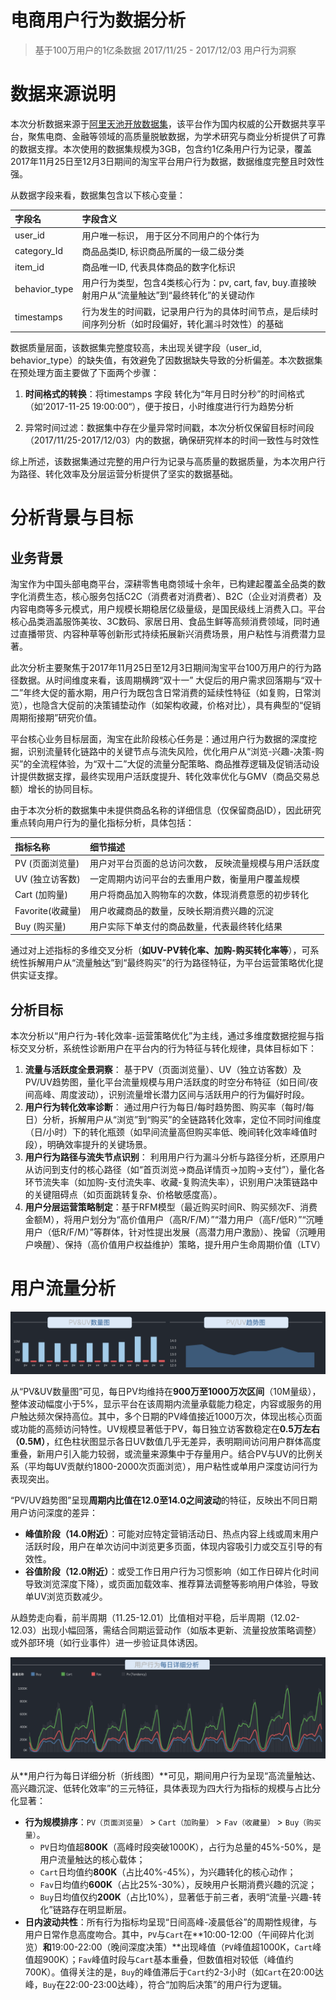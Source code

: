 # 电商用户行为数据分析
> 基于100万用户的1亿条数据 2017/11/25 - 2017/12/03 用户行为洞察

# 数据来源说明

本次分析数据来源于[阿里天池开放数据集](https://tianchi.aliyun.com/dataset/649?spm=a2c22.28136470.0.0.3c6a4a0a9ekBNB&from=search-list)，该平台作为国内权威的公开数据共享平台，聚焦电商、金融等领域的高质量脱敏数据，为学术研究与商业分析提供了可靠的数据支撑。本次使用的数据集规模为3GB，包含约1亿条用户行为记录，覆盖2017年11月25日至12月3日期间的淘宝平台用户行为数据，数据维度完整且时效性强。

从数据字段来看，数据集包含以下核心变量：

| 字段名 | 字段含义 |
| :--- | :--- |
| user_id | 用户唯一标识， 用于区分不同用户的个体行为 |
| category_Id | 商品品类ID, 标识商品所属的一级二级分类 |
| item_id  | 商品唯一ID, 代表具体商品的数字化标识 |
| behavior_type |  用户行为类型，包含4类核心行为：pv, cart, fav, buy.直接映射用户从“流量触达”到“最终转化”的关键动作 |
| timestamps | 行为发生的时间戳，记录用户行为的具体时间节点，是后续时间序列分析（如时段偏好，转化漏斗时效性）的基础 |

数据质量层面，该数据集完整度较高，未出现关键字段（user_id, behavior_type）的缺失值，有效避免了因数据缺失导致的分析偏差。本次数据集在预处理方面主要做了下面两个步骤：
1. **时间格式的转换**：将timestamps 字段 转化为“年月日时分秒”的时间格式（如‘2017-11-25 19:00:00“），便于按日，小时维度进行行为趋势分析

1. 异常时间过滤：数据集中存在少量异常时间戳，本次分析仅保留目标时间段（2017/11/25-2017/12/03）内的数据，确保研究样本的时间一致性与时效性

综上所述，该数据集通过完整的用户行为记录与高质量的数据质量，为本次用户行为路径、转化效率及分层运营分析提供了坚实的数据基础。

# 分析背景与目标

## 业务背景

淘宝作为中国头部电商平台，深耕零售电商领域十余年，已构建起覆盖全品类的数字化消费生态，核心服务包括C2C（消费者对消费者）、B2C（企业对消费者）及内容电商等多元模式，用户规模长期稳居亿级量级，是国民级线上消费入口。平台核心品类涵盖服饰美妆、3C数码、家居日用、食品生鲜等高频消费领域，同时通过直播带货、内容种草等创新形式持续拓展新兴消费场景，用户粘性与消费潜力显著。

此次分析主要聚焦于2017年11月25日至12月3日期间淘宝平台100万用户的行为路径数据。从时间维度来看，该周期横跨“双十一” 大促后的用户需求回落期与“双十二”年终大促的蓄水期，用户行为既包含日常消费的延续性特征（如复购，日常浏览），也隐含大促前的决策铺垫动作（如架构收藏，价格对比），具有典型的“促销周期衔接期”研究价值。

平台核心业务目标层面，淘宝在此阶段核心任务是：通过用户行为数据的深度挖掘，识别流量转化链路中的关键节点与流失风险，优化用户从“浏览-兴趣-决策-购买”的全流程体验，为“双十二”大促的流量分配策略、商品推荐逻辑及促销活动设计提供数据支撑，最终实现用户活跃度提升、转化效率优化与GMV（商品交易总额）增长的协同目标。

由于本次分析的数据集中未提供商品名称的详细信息（仅保留商品ID），因此研究重点转向用户行为的量化指标分析，具体包括：

| 指标名称 | 细节描述 |
| :--- | :--- |
| PV (页面浏览量) | 用户对平台页面的总访问次数， 反映流量规模与用户活跃度 |
| UV (独立访客数) | 一定周期内访问平台的去重用户数，衡量用户覆盖规模 |
| Cart (加购量) | 用户将商品加入购物车的次数，体现消费意愿的初步转化 |
| Favorite(收藏量) | 用户收藏商品的数量，反映长期消费兴趣的沉淀 |
| Buy (购买量) |  用户实际下单支付的商品数量，代表最终转化结果 |

通过对上述指标的多维交叉分析（**如UV-PV转化率、加购-购买转化率等**），可系统性拆解用户从“流量触达”到“最终购买”的行为路径特征，为平台运营策略优化提供实证支撑。

## 分析目标
本次分析以“用户行为-转化效率-运营策略优化”为主线，通过多维度数据挖掘与指标交叉分析，系统性诊断用户在平台内的行为特征与转化规律，具体目标如下：

1. **流量与活跃度全景洞察**： 基于PV（页面浏览量）、UV（独立访客数）及PV/UV趋势图，量化平台流量规模与用户活跃度的时空分布特征（如日间/夜间高峰、周度波动），识别流量增长潜力区间与活跃用户的行为偏好时段。
2. **用户行为转化效率诊断**： 通过用户行为每日/每时趋势图、购买率（每时/每日）分析，拆解用户从“浏览”到“购买”的全链路转化效率，定位不同时间维度（日/小时）下的转化瓶颈（如早间流量高但购买率低、晚间转化效率峰值时段），明确效率提升的关键场景。
3. **用户行为路径与流失节点识别**： 利用用户行为漏斗分析与路径分析，还原用户从访问到支付的核心路径（如“首页浏览→商品详情页→加购→支付”），量化各环节流失率（如加购-支付流失率、收藏-复购流失率），识别用户决策链路中的关键阻碍点（如页面跳转复杂、价格敏感度高）。
4. **用户分层运营策略制定**：基于RFM模型（最近购买时间R、购买频次F、消费金额M），将用户划分为“高价值用户（高R/F/M）”“潜力用户（高F/低R）”“沉睡用户（低R/F/M）”等群体，针对性提出发展（高潜力用户激励）、挽留（沉睡用户唤醒）、保持（高价值用户权益维护）策略，提升用户生命周期价值（LTV）

# 用户流量分析

![用户流量分析](https://github.com/HLeoF/E-commerce-DataAnalysis/blob/main/images/1.png)

从“PV&UV数量图”可见，每日PV均维持在**900万至1000万次区间**（10M量级），整体波动幅度小于5%，显示平台在该周期内流量承载能力稳定，内容或服务的用户触达频次保持高位。其中，多个日期的PV峰值接近1000万次，体现出核心页面或功能的高频访问特性。UV规模显著低于PV，每日独立访客数稳定在**0.5万左右（0.5M）**，红色柱状图显示各日UV数值几乎无差异，表明期间访问用户群体高度重叠，新用户引入能力较弱，或流量来源集中于存量用户。结合PV与UV的比例关系（平均每UV贡献约1800-2000次页面浏览），用户粘性或单用户深度访问行为表现突出。

“PV/UV趋势图”呈现**周期内比值在12.0至14.0之间波动**的特征，反映出不同日期用户访问深度的差异：

- **峰值阶段（14.0附近）**：可能对应特定营销活动日、热点内容上线或周末用户活跃时段，用户在单次访问中浏览更多页面，体现内容吸引力或交互引导的有效性。
- **谷值阶段（12.0附近）**：或受工作日用户行为习惯影响（如工作日碎片化时间导致浏览深度下降），或页面加载效率、推荐算法调整等影响用户体验，导致单UV浏览页数减少。

从趋势走向看，前半周期（11.25-12.01）比值相对平稳，后半周期（12.02-12.03）出现小幅回落，需结合同期运营动作（如版本更新、流量投放策略调整）或外部环境（如行业事件）进一步验证具体诱因。

![用户行为每日详细分析](https://github.com/HLeoF/E-commerce-DataAnalysis/blob/main/images/2.png)

从**用户行为每日详细分析（折线图）**可见，期间用户行为呈现“高流量触达、高兴趣沉淀、低转化效率”的三元特征，具体表现为四大行为指标的规模与占比分化显著：

- **行为规模排序**：`PV（页面浏览量）` > `Cart（加购量）` > `Fav（收藏量）` > `Buy（购买量）`。
    - `PV`日均值超**800K**（高峰时段突破1000K），占行为总量的45%-50%，是用户流量触达的核心载体；
    - `Cart`日均值约**800K**（占比40%-45%），为兴趣转化的核心动作；
    - `Fav`日均值约**600K**（占比25%-30%），反映用户长期消费兴趣的沉淀；
    - `Buy`日均值仅约**200K**（占比10%），显著低于前三者，表明“流量-兴趣-转化”链路存在明显断层。
- **日内波动共性**：所有行为指标均呈现“日间高峰-凌晨低谷”的周期性规律，与用户日常作息高度吻合。其中，`PV`与`Cart`在**10:00-12:00（午间碎片化浏览）**和**19:00-22:00（晚间深度决策）**出现峰值（`PV`峰值超1000K，`Cart`峰值超900K）；`Fav`峰值时段与`Cart`基本重叠，但数值相对较低（峰值约700K）。值得关注的是，`Buy`的峰值滞后于`Cart`约2-3小时（如`Cart`在20:00达峰，`Buy`在22:00-23:00达峰），符合“加购后决策”的用户行为逻辑。
